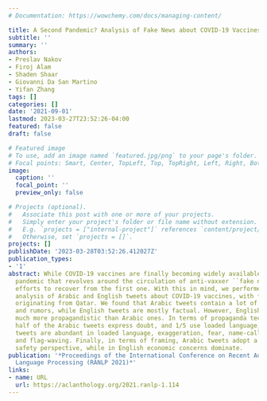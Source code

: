 ```yaml
---
# Documentation: https://wowchemy.com/docs/managing-content/

title: A Second Pandemic? Analysis of Fake News about COVID-19 Vaccines in Qatar
subtitle: ''
summary: ''
authors:
- Preslav Nakov
- Firoj Alam
- Shaden Shaar
- Giovanni Da San Martino
- Yifan Zhang
tags: []
categories: []
date: '2021-09-01'
lastmod: 2023-03-27T23:52:26-04:00
featured: false
draft: false

# Featured image
# To use, add an image named `featured.jpg/png` to your page's folder.
# Focal points: Smart, Center, TopLeft, Top, TopRight, Left, Right, BottomLeft, Bottom, BottomRight.
image:
  caption: ''
  focal_point: ''
  preview_only: false

# Projects (optional).
#   Associate this post with one or more of your projects.
#   Simply enter your project's folder or file name without extension.
#   E.g. `projects = ["internal-project"]` references `content/project/deep-learning/index.md`.
#   Otherwise, set `projects = []`.
projects: []
publishDate: '2023-03-28T03:52:26.412027Z'
publication_types:
- '1'
abstract: While COVID-19 vaccines are finally becoming widely available, a second
  pandemic that revolves around the circulation of anti-vaxxer ``fake news″ may hinder
  efforts to recover from the first one. With this in mind, we performed an extensive
  analysis of Arabic and English tweets about COVID-19 vaccines, with focus on messages
  originating from Qatar. We found that Arabic tweets contain a lot of false information
  and rumors, while English tweets are mostly factual. However, English tweets are
  much more propagandistic than Arabic ones. In terms of propaganda techniques, about
  half of the Arabic tweets express doubt, and 1/5 use loaded language, while English
  tweets are abundant in loaded language, exaggeration, fear, name-calling, doubt,
  and flag-waving. Finally, in terms of framing, Arabic tweets adopt a health and
  safety perspective, while in English economic concerns dominate.
publication: '*Proceedings of the International Conference on Recent Advances in Natural
  Language Processing (RANLP 2021)*'
links:
- name: URL
  url: https://aclanthology.org/2021.ranlp-1.114
---
```

